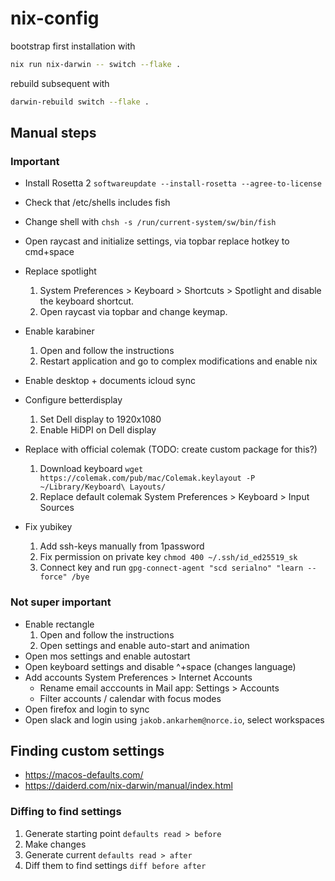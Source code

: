 # nix-config

bootstrap first installation with 

```bash
nix run nix-darwin -- switch --flake .
```

rebuild subsequent with
```bash
darwin-rebuild switch --flake .
```

## Manual steps

### Important
* Install Rosetta 2 `softwareupdate --install-rosetta --agree-to-license`
* Check that /etc/shells includes fish
* Change shell with `chsh -s /run/current-system/sw/bin/fish`
* Open raycast and initialize settings, via topbar replace hotkey to cmd+space
* Replace spotlight
    1. System Preferences > Keyboard > Shortcuts > Spotlight and disable the keyboard shortcut.
    2. Open raycast via topbar and change keymap.
* Enable karabiner
    1. Open and follow the instructions
    2. Restart application and go to complex modifications and enable nix
* Enable desktop + documents icloud sync

* Configure betterdisplay
    1. Set Dell display to 1920x1080
    2. Enable HiDPI on Dell display
* Replace with official colemak (TODO: create custom package for this?)
    1. Download keyboard `wget https://colemak.com/pub/mac/Colemak.keylayout -P ~/Library/Keyboard\ Layouts/`
    2. Replace default colemak System Preferences > Keyboard > Input Sources
* Fix yubikey
    1. Add ssh-keys manually from 1password
    2. Fix permission on private key `chmod 400 ~/.ssh/id_ed25519_sk`
    3. Connect key and run `gpg-connect-agent "scd serialno" "learn --force" /bye`

### Not super important

* Enable rectangle
    1. Open and follow the instructions
    2. Open settings and enable auto-start and animation
* Open mos settings and enable autostart
* Open keyboard settings and disable ^+space (changes language)
* Add accounts System Preferences > Internet Accounts
    - Rename email acccounts in Mail app: Settings > Accounts
    - Filter accounts / calendar with focus modes
* Open firefox and login to sync
* Open slack and login using `jakob.ankarhem@norce.io`, select workspaces

## Finding custom settings

- https://macos-defaults.com/
- https://daiderd.com/nix-darwin/manual/index.html

### Diffing to find settings

1. Generate starting point `defaults read > before`
2. Make changes
3. Generate current `defaults read > after`
4. Diff them to find settings `diff before after`